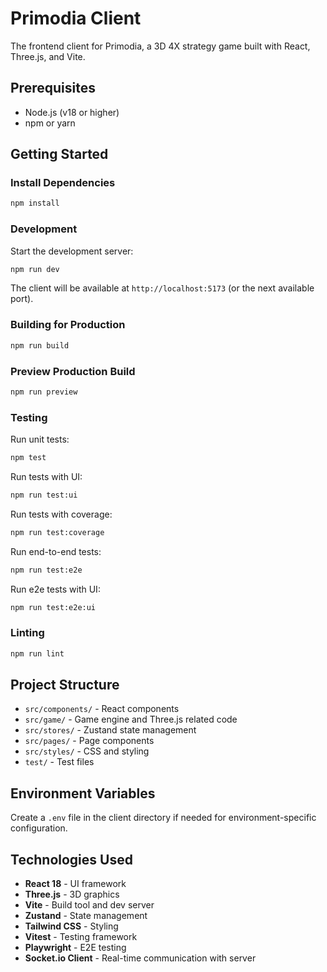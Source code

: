 # Primodia Client

The frontend client for Primodia, a 3D 4X strategy game built with React, Three.js, and Vite.

## Prerequisites

- Node.js (v18 or higher)
- npm or yarn

## Getting Started

### Install Dependencies

```bash
npm install
```

### Development

Start the development server:

```bash
npm run dev
```

The client will be available at `http://localhost:5173` (or the next available port).

### Building for Production

```bash
npm run build
```

### Preview Production Build

```bash
npm run preview
```

### Testing

Run unit tests:
```bash
npm test
```

Run tests with UI:
```bash
npm run test:ui
```

Run tests with coverage:
```bash
npm run test:coverage
```

Run end-to-end tests:
```bash
npm run test:e2e
```

Run e2e tests with UI:
```bash
npm run test:e2e:ui
```

### Linting

```bash
npm run lint
```

## Project Structure

- `src/components/` - React components
- `src/game/` - Game engine and Three.js related code
- `src/stores/` - Zustand state management
- `src/pages/` - Page components
- `src/styles/` - CSS and styling
- `test/` - Test files

## Environment Variables

Create a `.env` file in the client directory if needed for environment-specific configuration.

## Technologies Used

- **React 18** - UI framework
- **Three.js** - 3D graphics
- **Vite** - Build tool and dev server
- **Zustand** - State management
- **Tailwind CSS** - Styling
- **Vitest** - Testing framework
- **Playwright** - E2E testing
- **Socket.io Client** - Real-time communication with server 
